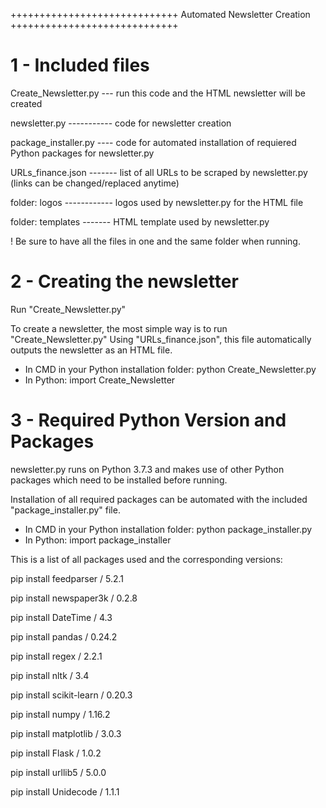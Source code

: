 +++++++++++++++++++++++++++++
Automated Newsletter Creation 
+++++++++++++++++++++++++++++

1 - Included files
===========================

Create_Newsletter.py	--- run this code and the HTML newsletter will be created

newsletter.py ----------- code for newsletter creation

package_installer.py ---- code for automated installation of requiered Python packages for newsletter.py

URLs_finance.json	------- list of all URLs to be scraped by newsletter.py (links can be changed/replaced anytime)

folder: logos	------------ logos used by newsletter.py for the HTML file

folder: templates	------- HTML template used by newsletter.py

! Be sure to have all the files in one and the same folder when running.


2 - Creating the newsletter
===========================

Run "Create_Newsletter.py"

To create a newsletter, the most simple way is to run "Create_Newsletter.py"
Using "URLs_finance.json", this file automatically outputs the newsletter as an HTML file.

- In CMD in your Python installation folder: python Create_Newsletter.py
- In Python: import Create_Newsletter


3 - Required Python Version and Packages
===========================

newsletter.py runs on Python 3.7.3 and makes use of other Python packages which need to be installed before running.

Installation of all required packages can be automated with the included "package_installer.py" file.

- In CMD in your Python installation folder: python package_installer.py
- In Python: import package_installer

This is a list of all packages used and the corresponding versions:

pip install feedparser / 5.2.1

pip install newspaper3k /  0.2.8

pip install DateTime / 4.3

pip install pandas / 0.24.2

pip install regex / 2.2.1

pip install nltk / 3.4

pip install scikit-learn / 0.20.3

pip install numpy / 1.16.2

pip install matplotlib / 3.0.3

pip install Flask / 1.0.2

pip install urllib5 / 5.0.0

pip install Unidecode / 1.1.1



